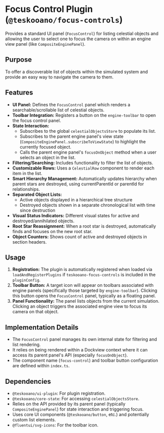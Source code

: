 # Focus Control Plugin (`@teskooano/focus-controls`)

Provides a standard UI panel (`FocusControl`) for listing celestial objects and allowing the user to select one to focus the camera on within an engine view panel (like `CompositeEnginePanel`).

## Purpose

To offer a discoverable list of objects within the simulated system and provide an easy way to navigate the camera to them.

## Features

- **UI Panel:** Defines the `FocusControl` panel which renders a searchable/scrollable list of celestial objects.
- **Toolbar Integration:** Registers a button on the `engine-toolbar` to open the focus control panel.
- **State Interaction:**
  - Subscribes to the global `celestialObjectsStore` to populate its list.
  - Subscribes to the parent engine panel's view state (`CompositeEnginePanel.subscribeToViewState`) to highlight the currently focused object.
  - Calls the parent engine panel's `focusOnObject` method when a user selects an object in the list.
- **Filtering/Searching:** Includes functionality to filter the list of objects.
- **Customizable Rows:** Uses a `CelestialRow` component to render each item in the list.
- **Smart Hierarchy Management:** Automatically updates hierarchy when parent stars are destroyed, using currentParentId or parentId for relationships.
- **Separated Object Lists:** 
  - Active objects displayed in a hierarchical tree structure
  - Destroyed objects shown in a separate chronological list with time since destruction
- **Visual Status Indicators:** Different visual states for active and destroyed/annihilated objects.
- **Root Star Reassignment:** When a root star is destroyed, automatically finds and focuses on the new root star.
- **Object Counters:** Shows count of active and destroyed objects in section headers.

## Usage

1.  **Registration:** The plugin is automatically registered when loaded via `loadAndRegisterPlugins` if `teskooano-focus-controls` is included in the `pluginConfig`.
2.  **Toolbar Button:** A target icon will appear on toolbars associated with engine panels (specifically those targeted by `engine-toolbar`). Clicking this button opens the `FocusControl` panel, typically as a floating panel.
3.  **Panel Functionality:** The panel lists objects from the current simulation. Clicking an object triggers the associated engine view to focus its camera on that object.

## Implementation Details

- The `FocusControl` panel manages its own internal state for filtering and list rendering.
- It relies on being rendered within a Dockview context where it can access its parent panel's API (especially `focusOnObject`).
- The component name (`focus-control`) and toolbar button configuration are defined within `index.ts`.

## Dependencies

- `@teskooano/ui-plugin`: For plugin registration.
- `@teskooano/core-state`: For accessing `celestialObjectsStore`.
- Relies on the API provided by its parent panel (typically `CompositeEnginePanel`) for state interaction and triggering focus.
- Uses core UI components (`@teskooano/button`, etc.) and potentially custom list elements.
- `@fluentui/svg-icons`: For the toolbar icon.
